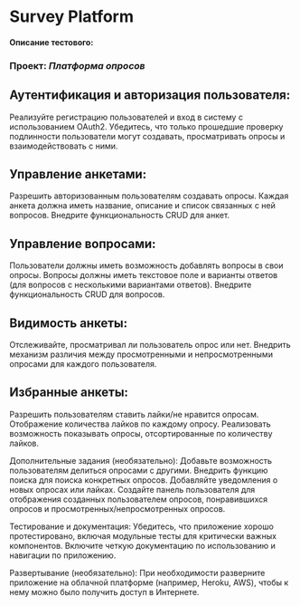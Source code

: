# Survey Platform

#### Описание тестового:
### Проект: _Платформа опросов_

## Аутентификация и авторизация пользователя:
Реализуйте регистрацию пользователей и вход в систему с использованием OAuth2.
Убедитесь, что только прошедшие проверку подлинности пользователи могут создавать, просматривать опросы 
и взаимодействовать с ними.

## Управление анкетами:
Разрешить авторизованным пользователям создавать опросы.
Каждая анкета должна иметь название, описание и список связанных с ней вопросов.
Внедрите функциональность CRUD для анкет.

## Управление вопросами:
Пользователи должны иметь возможность добавлять вопросы в свои опросы.
Вопросы должны иметь текстовое поле и варианты ответов (для вопросов с несколькими вариантами ответов).
Внедрите функциональность CRUD для вопросов.

## Видимость анкеты:
Отслеживайте, просматривал ли пользователь опрос или нет.
Внедрить механизм различия между просмотренными и непросмотренными опросами для каждого пользователя.

## Избранные анкеты:
Разрешить пользователям ставить лайки/не нравится опросам.
Отображение количества лайков по каждому опросу.
Реализовать возможность показывать опросы, отсортированные по количеству лайков.

Дополнительные задания (необязательно):
Добавьте возможность пользователям делиться опросами с другими.
Внедрить функцию поиска для поиска конкретных опросов.
Добавляйте уведомления о новых опросах или лайках.
Создайте панель пользователя для отображения созданных пользователем опросов, понравившихся опросов и 
просмотренных/непросмотренных опросов.

Тестирование и документация:
Убедитесь, что приложение хорошо протестировано, включая модульные тесты для критически важных компонентов.
Включите четкую документацию по использованию и навигации по приложению.

Развертывание (необязательно):
При необходимости разверните приложение на облачной платформе (например, Heroku, AWS), чтобы к нему можно было 
получить доступ в Интернете.
